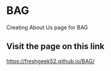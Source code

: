 # BAG
Creating About Us page for BAG
## Visit the page on this link
https://freshgeek52.github.io/BAG/
